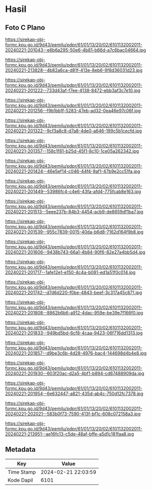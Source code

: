 # Hasil

## Foto C Plano

https://sirekap-obj-formc.kpu.go.id/9d43/pemilu/pdpr/61/01/13/20/02/6101132002011-20240221-201043--e6b6a295-50e6-4b81-b66d-a7c6bac04664.jpg

https://sirekap-obj-formc.kpu.go.id/9d43/pemilu/pdpr/61/01/13/20/02/6101132002011-20240221-213828--4b82a6ca-d81f-413e-8eb6-9f8d36031d23.jpg

https://sirekap-obj-formc.kpu.go.id/9d43/pemilu/pdpr/61/01/13/20/02/6101132002011-20240221-201222--733d43af-f7ee-4138-8472-ebb3af3c7e10.jpg

https://sirekap-obj-formc.kpu.go.id/9d43/pemilu/pdpr/61/01/13/20/02/6101132002011-20240221-201256--f9b1bb1f-5283-47eb-ad32-0ea46e97c06f.jpg

https://sirekap-obj-formc.kpu.go.id/9d43/pemilu/pdpr/61/01/13/20/02/6101132002011-20240221-201322--9cf3a8c8-d7a8-4de0-a646-199c5b1cecfd.jpg

https://sirekap-obj-formc.kpu.go.id/9d43/pemilu/pdpr/61/01/13/20/02/6101132002011-20240221-201357--158c1f81-b25d-45f1-8c10-1ce05a262342.jpg

https://sirekap-obj-formc.kpu.go.id/9d43/pemilu/pdpr/61/01/13/20/02/6101132002011-20240221-201424--46e5ef14-c046-44f4-9af1-47b9e2cc51fa.jpg

https://sirekap-obj-formc.kpu.go.id/9d43/pemilu/pdpr/61/01/13/20/02/6101132002011-20240221-201449--53986fc4-c4e6-43fa-afd4-775fcab8e163.jpg

https://sirekap-obj-formc.kpu.go.id/9d43/pemilu/pdpr/61/01/13/20/02/6101132002011-20240221-201513--5eee237b-84b3-4454-acb9-de8659df1ba7.jpg

https://sirekap-obj-formc.kpu.go.id/9d43/pemilu/pdpr/61/01/13/20/02/6101132002011-20240221-201539--955c7839-0015-40da-b6d8-7162d164f9b8.jpg

https://sirekap-obj-formc.kpu.go.id/9d43/pemilu/pdpr/61/01/13/20/02/6101132002011-20240221-201606--9438b743-66a1-4b84-90f6-82e27a4bb5d4.jpg

https://sirekap-obj-formc.kpu.go.id/9d43/pemilu/pdpr/61/01/13/20/02/6101132002011-20240221-201717--1afe12e1-e150-4c4a-b081-ed1a51f0c014.jpg

https://sirekap-obj-formc.kpu.go.id/9d43/pemilu/pdpr/61/01/13/20/02/6101132002011-20240221-201742--d7d6d220-f0be-4843-beef-3c317a45c871.jpg

https://sirekap-obj-formc.kpu.go.id/9d43/pemilu/pdpr/61/01/13/20/02/6101132002011-20240221-201808--8862b6b6-a912-4dac-959e-be39e7f166f0.jpg

https://sirekap-obj-formc.kpu.go.id/9d43/pemilu/pdpr/61/01/13/20/02/6101132002011-20240221-201833--949bd5bd-6cf8-4caa-9423-06f716dd1313.jpg

https://sirekap-obj-formc.kpu.go.id/9d43/pemilu/pdpr/61/01/13/20/02/6101132002011-20240221-201857--d9be3c6b-4d28-4976-bac4-144698d4b4e8.jpg

https://sirekap-obj-formc.kpu.go.id/9d43/pemilu/pdpr/61/01/13/20/02/6101132002011-20240221-201930--603f20ac-d2a5-4bf1-b894-cd67488909da.jpg

https://sirekap-obj-formc.kpu.go.id/9d43/pemilu/pdpr/61/01/13/20/02/6101132002011-20240221-201954--6e632447-a821-435d-ab4c-750d12fc7378.jpg

https://sirekap-obj-formc.kpu.go.id/9d43/pemilu/pdpr/61/01/13/20/02/6101132002011-20240221-202021--583b0f73-7590-413f-bf1c-608c072158a3.jpg

https://sirekap-obj-formc.kpu.go.id/9d43/pemilu/pdpr/61/01/13/20/02/6101132002011-20240221-213951--ae16fc13-c5de-48af-bffe-a5d1c181faa8.jpg


## Metadata

| Key        | Value               |
| ---------- | ------------------- |
| Time Stamp | 2024-02-21 22:03:59 |
| Kode Dapil | 6101                |



